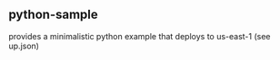 python-sample
--------------

provides a minimalistic python example that deploys to us-east-1 (see up.json)
